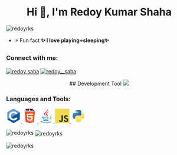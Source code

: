 <h1 align="center">Hi 👋, I'm Redoy Kumar Shaha</h1>
<p align="left"> <img src="https://komarev.com/ghpvc/?username=redoyrks&label=Profile%20views&color=0e75b6&style=flat" alt="redoyrks" /> </p>

- ⚡ Fun fact **✨ I love playing+sleeping✨**

<h3 align="left">Connect with me:</h3>
<p align="left">
<a href="https://fb.com/redoy saha" target="blank"><img align="center" src="https://raw.githubusercontent.com/rahuldkjain/github-profile-readme-generator/master/src/images/icons/Social/facebook.svg" alt="redoy saha" height="30" width="40" /></a>
<a href="https://instagram.com/redoy__saha" target="blank"><img align="center" src="https://raw.githubusercontent.com/rahuldkjain/github-profile-readme-generator/master/src/images/icons/Social/instagram.svg" alt="redoy__saha" height="30" width="40" /></a>
</p>

<div align="center">
## Development Tool
<img src="https://upload.wikimedia.org/wikipedia/commons/9/9a/Visual_Studio_Code_1.35_icon.svg" weight="30" height="30"/>
</div>

<h3 align="left">Languages and Tools:</h3>
<p align="left"> <a href="https://www.cprogramming.com/" target="_blank"> <img src="https://raw.githubusercontent.com/devicons/devicon/master/icons/c/c-original.svg" alt="c" width="40" height="40"/> </a> <a href="https://www.w3.org/html/" target="_blank"> <img src="https://raw.githubusercontent.com/devicons/devicon/master/icons/html5/html5-original-wordmark.svg" alt="html5" width="40" height="40"/> </a> <a href="https://www.java.com" target="_blank"> <img src="https://raw.githubusercontent.com/devicons/devicon/master/icons/java/java-original.svg" alt="java" width="40" height="40"/> </a> <a href="https://developer.mozilla.org/en-US/docs/Web/JavaScript" target="_blank"> <img src="https://raw.githubusercontent.com/devicons/devicon/master/icons/javascript/javascript-original.svg" alt="javascript" width="40" height="40"/> </a> <a href="https://www.python.org" target="_blank"> <img src="https://raw.githubusercontent.com/devicons/devicon/master/icons/python/python-original.svg" alt="python" width="40" height="40"/> </a> </p>

<p><img align="left" src="https://github-readme-stats.vercel.app/api/top-langs?username=redoyrks&show_icons=true&locale=en&layout=compact" alt="redoyrks" /></p>

<p>&nbsp;<img align="center" src="https://github-readme-stats.vercel.app/api?username=redoyrks&show_icons=true&locale=en" alt="redoyrks" /></p>

<p><img align="center" src="https://github-readme-streak-stats.herokuapp.com/?user=redoyrks&" alt="redoyrks" /></p>
